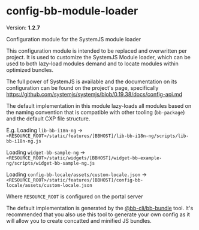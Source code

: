 # config-bb-module-loader


Version: **1.2.7**

Configuration module for the SystemJS module loader

This configuration module is intended to be replaced and overwritten per project. It is used
to customize the SystemJS Module loader, which can be used to both lazy-load modules demand and
to locate modules within optimized bundles.

The full power of SystemJS is available and the documentation on its configuration can be found
on the project's page, specifically
https://github.com/systemjs/systemjs/blob/0.19.38/docs/config-api.md

The default implementation in this module lazy-loads all modules based on the naming convention
that is compatible with other tooling (`bb-package`) and the default CXP file structure.

E.g.
Loading `lib-bb-i18n-ng`
-> `<RESOURCE_ROOT>/static/features/[BBHOST]/lib-bb-i18n-ng/scripts/lib-bb-i18n-ng.js`

Loading `widget-bb-sample-ng`
-> `<RESOURCE_ROOT>/static/widgets/[BBHOST]/widget-bb-example-ng/scripts/widget-bb-sample-ng.js`

Loading `config-bb-locale/assets/custom-locale.json`
-> `<RESOURCE_ROOT>/static/features/[BBHOST]/config-bb-locale/assets/custom-locale.json`

Where `RESOURCE_ROOT` is configured on the portal server

The default implementation is generated by the [@bb-cli/bb-bundle](http://npmjs.com/package/@bb-cli/bb-bundle)
tool. It's recommended that you also use this tool to generate your own config as it will
allow you to create concatted and minified JS bundles.
